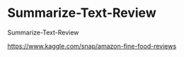 # Summarize-Text-Review
Summarize-Text-Review

https://www.kaggle.com/snap/amazon-fine-food-reviews
